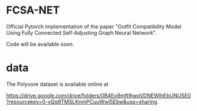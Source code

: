 # FCSA-NET

Official Pytorch implementation of the paper "Outfit Compatibility Model Using Fully Connected Self-Adjusting Graph Neural Network".

Code will be available soon.

# data

The Polyvore  dataset is available online at 

https://drive.google.com/drive/folders/0B4Eo9mft9jwoVDNEWlhEbUNUSE0?resourcekey=0-vQg9TMSLKnmPCuuWwl5Ebw&usp=sharing.




